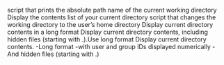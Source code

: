 script that prints the absolute path name of the current working directory
Display the contents list of your current directory
script that changes the working directory to the user’s home directory
Display current directory contents in a long format
Display current directory contents, including hidden files (starting with .).Use long format
Display current directory contents.
    -Long format
    -with user and group IDs displayed numerically
    -And hidden files (starting with .)
